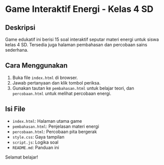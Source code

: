 # Game Interaktif Energi - Kelas 4 SD

## Deskripsi
Game edukatif ini berisi 15 soal interaktif seputar materi energi untuk siswa kelas 4 SD. Tersedia juga halaman pembahasan dan percobaan sains sederhana.

## Cara Menggunakan
1. Buka file `index.html` di browser.
2. Jawab pertanyaan dan klik tombol periksa.
3. Gunakan tautan ke `pembahasan.html` untuk belajar teori, dan `percobaan.html` untuk melihat percobaan energi.

## Isi File
- `index.html`: Halaman utama game
- `pembahasan.html`: Penjelasan materi energi
- `percobaan.html`: Percobaan pita bergerak
- `style.css`: Gaya tampilan
- `script.js`: Logika soal
- `README.md`: Panduan ini

Selamat belajar!